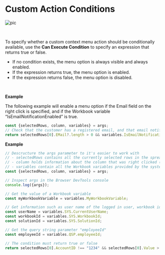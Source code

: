 
# Custom Action Conditions

![pic](https://profitbasedocs.blob.core.windows.net/images/customAction1.png)

<br/>

To specify whether a custom context menu action should be conditionally available, use the **Can Execute Condition** to specify an expression that returns true or false.

-	If no condition exists, the menu option is always visible and always enabled.
-	If the expression returns true, the menu option is enabled.
-	If the expression returns false, the menu option is disabled.


<br/>



**Example** 

The following example will enable a menu option if the Email field on the right click is specified, and if the Workbook variable “IsEmailNotificationEnabled” is true.

```javascript
const {selectedRows, column, variables} = args;
// Check that the customer has a registered email, and that email notification is enabled
return selectedRows[0].EMail?.length > 0 && variables.IsEmailNotificationEnabled;
```


**Example** 


```javascript
// Descructure the args parameter to it's easier to work with
// - selectedRows contains all the currently selected rows in the spreadsheet, including the row that was right clicked
// - column holds information about the column that was right clicked (use column.name)
// - variables contain all the Workbook variables provided by the system as well as those defined by you
const {selectedRows, column, variables} = args;

// Inspect args in the Browser DevTools console
console.log({args});

// Get the value of a Workbook variable
const myWorkbookVariable = variables.MyWorkbookVariable;

// Get information such as user name of the logged in user, workbook id, and solution id
const userName = variables.SYS.CurrentUserName;
const workbookId = variables.SYS.WorkbookId;
const solutionId = variables.SYS.SolutionId;

// Get the query string parameter "employeeId"
const employeeId = variables.QSP.employeeId;

// The condition must return true or false
return selectedRows[0].AccountID !== "1234" && selectedRows[0].Value > 200;
```

<br/>

